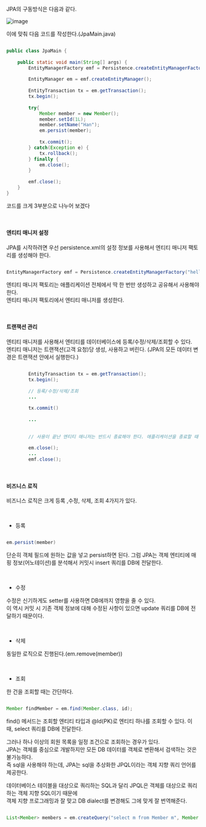 JPA의 구동방식은 다음과 같다.

![image](https://user-images.githubusercontent.com/78454649/226581858-a61dcdda-dbc1-444e-8778-50fcf19e3fbb.png)

이에 맞춰 다음 코드를 작성한다.(JpaMain.java)

```java

public class JpaMain {
 
    public static void main(String[] args) {
        EntityManagerFactory emf = Persistence.createEntityManagerFactory("hello");
 
        EntityManager em = emf.createEntityManager();
 
        EntityTransaction tx = em.getTransaction();
        tx.begin();
 
        try{
            Member member = new Member();
            member.setId(1L);
            member.setName("Han");
            em.persist(member);
            
            tx.commit();
        } catch(Exception e) {
            tx.rollback();
        } finally {
            em.close();
        }
 
        emf.close();
    }
}

```

코드를 크게 3부분으로 나누어 보겠다

<br/>

#### 엔티티 매니저 설정

JPA를 시작하려면 우선 persistence.xml의 설정 정보를 사용해서 엔티티 매니저 팩토리를 생성해야 한다.

```java

EntityManagerFactory emf = Persistence.createEntityManagerFactory("hello");

```

엔티티 매니저 팩토리는 애플리케이션 전체에서 딱 한 번만 생성하고 공유해서 사용해야 한다. <br/>
엔티티 매니저 팩토리에서 엔티티 매니저를 생성한다.

<br/>

#### 트랜잭션 관리

엔티티 매니저를 사용해서 엔티티를 데이터베이스에 등록/수정/삭제/조회할 수 있다. <br/>
엔티티 매니저는 트랜잭션(고객 요청)당 생성, 사용하고 버린다. (JPA의 모든 데이터 변경은 트랜잭션 안에서 실행한다.)

```java

        EntityTransaction tx = em.getTransaction();
        tx.begin();
        
        // 등록/수정/삭제/조회
        ...
        
        tx.commit()
        
        ...
        
        
        // 사용이 끝난 엔티티 매니저는 반드시 종료해야 한다. 애플리케이션을 종료할 때 엔티티 매니저 팩토리도 종료해야 한다.
        
        em.close();
        ...
        emf.close();


```

<br/>

#### 비즈니스 로직

비즈니스 로직은 크게 등록 ,수정, 삭제, 조회 4가지가 있다.

<br/>

* 등록

```java

em.persist(member)

```

단순히 객체 필드에 원하는 값을 넣고 persist하면 된다. 그럼 JPA는 객체 엔티티에 매핑 정보(어노테이션)를 분석해서 커밋시 insert 쿼리를 DB에 전달한다.

<br/>

* 수정

수정은 신기하게도 setter를 사용하면 DB에까지 영향을 줄 수 있다. <br/>
이 역시 커밋 시 기존 객체 정보에 대해 수정된 사항이 있으면 update 쿼리를 DB에 전달하기 때문이다.

<br/>

* 삭제

동일한 로직으로 진행된다.(em.remove(member))

<br/>

* 조회

한 건을 조회할 때는 간단하다.

```java

Member findMember = em.find(Member.class, id);

```

find() 메서드는 조회할 엔티티 타입과 @Id(PK)로 엔티티 하나를 조회할 수 있다. 이 때, select 쿼리를 DB에 전달한다.

그러나 하나 이상의 회원 목록을 일정 조건으로 조회하는 경우가 있다. <br/>
JPA는 객체를 중심으로 개발하지만 모든 DB 데이터를 객체로 변환해서 검색하는 것은 불가능하다. <br/>
즉 sql을 사용해야 하는데, JPA는 sql을 추상화한 JPQL이라는 객체 지향 쿼리 언어를 제공한다. 

데이터베이스 테이블을 대상으로 쿼리하는 SQL과 달리 JPQL은 객체를 대상으로 쿼리하는 객체 지향 SQL이기 때문에 <br/>
객체 지향 프로그래밍과 잘 맞고 DB dialect를 변경해도 그에 맞게 잘 번역해준다. 

```java

List<Member> members = em.createQuery("select m from Member m", Member.class).getResultList();

```





